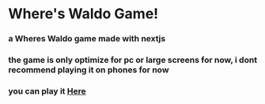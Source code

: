 # Where's Waldo Game!
### a Wheres Waldo game made with nextjs
### the game is only optimize for pc or large screens for now, i dont recommend playing it on phones for now
### you can play it [Here](https://wheres-waldo-nu.vercel.app/)
